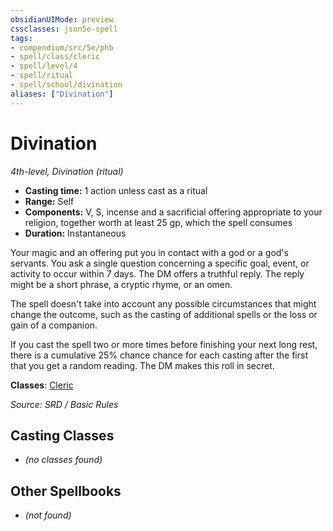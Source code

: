 ```yaml
---
obsidianUIMode: preview
cssclasses: json5e-spell
tags:
- compendium/src/5e/phb
- spell/class/cleric
- spell/level/4
- spell/ritual
- spell/school/divination
aliases: ["Divination"]
---
```

# Divination
*4th-level, Divination (ritual)*  

- **Casting time:** 1 action unless cast as a ritual
- **Range:** Self
- **Components:** V, S, incense and a sacrificial offering appropriate to your religion, together worth at least 25 gp, which the spell consumes
- **Duration:** Instantaneous

Your magic and an offering put you in contact with a god or a god's servants. You ask a single question concerning a specific goal, event, or activity to occur within 7 days. The DM offers a truthful reply. The reply might be a short phrase, a cryptic rhyme, or an omen.

The spell doesn't take into account any possible circumstances that might change the outcome, such as the casting of additional spells or the loss or gain of a companion.

If you cast the spell two or more times before finishing your next long rest, there is a cumulative 25% chance chance for each casting after the first that you get a random reading. The DM makes this roll in secret.

**Classes**: [Cleric](compendium/classes/cleric.md)

*Source: SRD / Basic Rules*

## Casting Classes
- *(no classes found)*

## Other Spellbooks
- *(not found)*
